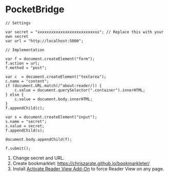 # PocketBridge

```
// Settings

var secret = "xxxxxxxxxxxxxxxxxxxxxxxxxxx"; // Replace this with your own secret
var url = "http://localhost:5000";

// Implementation

var f = document.createElement("form");
f.action = url;
f.method = "post";

var c  = document.createElement("textarea");
c.name = "content";
if (document.URL.match(/^about:reader/)) {
    c.value = document.querySelector(".container").innerHTML;
} else {
    c.value = document.body.innerHTML;
}
f.appendChild(c);

var s = document.createElement("input");
s.name = "secret";
s.value = secret;
f.appendChild(s);

document.body.appendChild(f);

f.submit();
```

1. Change secret and URL.
2. Create bookmarklet: https://chriszarate.github.io/bookmarkleter/
3. Install [Activate Reader View Add-On](https://addons.mozilla.org/firefox/addon/activate-reader-view/) to force Reader View on any page.
